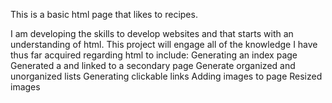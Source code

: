 This is a basic html page that likes to recipes.

I am developing the skills to develop websites and that starts with an understanding of html. 
This project will engage all of the knowledge I have thus far acquired regarding html to include:
Generating an index page
Generated a and linked to a secondary page
Generate organized and unorganized lists
Generating clickable links
Adding images to page
Resized images
